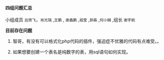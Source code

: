 #### 四组问题汇总 

小组成员 `吕赟飞`，`肖光瑞` ,`王鹏` , `谢鑫鹏` ,`祖莹` ,`郭森`  ,`何小娟` ,组长 `谢宇航`

**目前存在问题**

1. 智哥，有没有可以格式化php代码的插件，强迫症不优雅的代码有点难受。。

2. 如果想要创建一个表名是纯数字的表，用sql语句如何实现。
